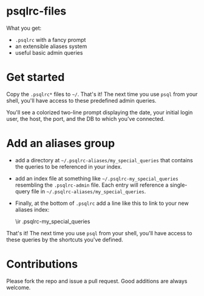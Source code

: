 # psqlrc-files
What you get:

* `.psqlrc` with a fancy prompt
* an extensible aliases system
* useful basic admin queries

# Get started
Copy the `.psqlrc*` files to `~/`. That's it! The next time you use `psql` from your shell, you'll have access to these predefined admin queries.

You'll see a colorized two-line prompt displaying the date, your initial login user, the host, the port, and the DB to which you've connected.

# Add an aliases group
* add a directory at `~/.psqlrc-aliases/my_special_queries` that contains the queries to be referenced in your index.
* add an index file at something like `~/.psqlrc-my_special_queries` resembling the `.psqlrc-admin` file. Each entry will reference a single-query file in `~/.psqlrc-aliases/my_special_queries`.
* Finally, at the bottom of `.psqlrc` add a line like this to link to your new aliases index:

    \ir .psqlrc-my_special_queries

That's it! The next time you use `psql` from your shell, you'll have access to these queries by the shortcuts you've defined.

# Contributions
Please fork the repo and issue a pull request. Good additions are always welcome.
